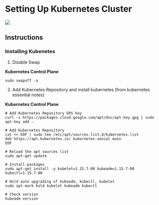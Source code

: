 # Setting Up Kubernetes Cluster

<img src="https://user-images.githubusercontent.com/6856382/222053379-340efb3f-99be-4ca9-abb1-1f284fe1a645.png">

## Instructions

### Installing Kubenetes

1. Disable Swap

**Kubernetes Control Plane**
```
sudo swapoff -a
```

2. Add Kubernetes Repository and install kubernetes (from kubernetes essential notes)

**Kubernetes Control Plane**
```
# Add Kubernetes Repository GPG key
curl -s https://packages.cloud.google.com/apt/doc/apt-key.gpg | sudo apt-key add -

# Add Kubernetes Repository
cat << EOF | sudo tee /etc/apt/sources.list.d/kubernetes.list
deb https://apt.kubernetes.io/ kubernetes-xenial main
EOF

# Reload the apt sources list
sudo apt-get update

# Install packages
sudo apt-get install -y kubelet=1.15.7-00 kubeadm=1.15.7-00 kubectl=1.15.7-00

# Hold auto upgrading of kubeadm, kubectl, kubelet
sudo apt-mark hold kubelet kubeadm kubectl

# Check version
kubeadm version
```


